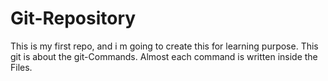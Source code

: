 # Git-Repository
This is my first repo, and i m going to create this for learning purpose. This git is about the git-Commands.
Almost each command is written inside the Files.
